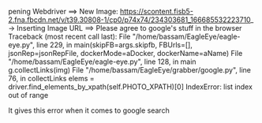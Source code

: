 pening Webdriver
==> New Image: https://scontent.fisb5-2.fna.fbcdn.net/v/t39.30808-1/cp0/p74x74/234303681_166685532223710_
-> Inserting Image URL
==> Please agree to google's stuff in the browser
Traceback (most recent call last):
File "/home/bassam/EagleEye/eagle-eye.py", line 229, in 
main(skipFB=args.skipfb, FBUrls=[], jsonRep=jsonRepFile, dockerMode=aDocker, dockerName=aName)
File "/home/bassam/EagleEye/eagle-eye.py", line 128, in main
g.collectLinks(img)
File "/home/bassam/EagleEye/grabber/google.py", line 76, in collectLinks
elems = driver.find_elements_by_xpath(self.PHOTO_XPATH)[0]
IndexError: list index out of range

It gives this error when it comes to google search
